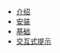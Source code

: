 * [介绍](Introduction/README.md)
* [安装](Installation/README.md)
* [基础](Basics/README.md)
* [交互式提示](An-Interactivew-Prompt/README.md)
